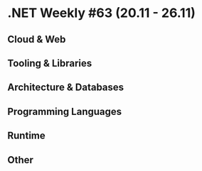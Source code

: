 # .NET Weekly #63 (20.11 - 26.11)

## Cloud & Web

## Tooling & Libraries

## Architecture & Databases

## Programming Languages

## Runtime

## Other
